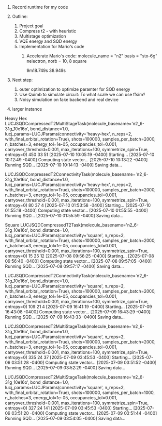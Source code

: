1. Record runtime for my code
2. Outline:
    1. Project goal
    2. Compress t2 - with heuristic
    3. Multistage optimization
    4. VQE energy and SQD energy
    5. Implementation for Mario's code
        1. Accelerate Mario's code:
            molecule_name = "n2"
            basis = "sto-6g"
            nelectron, norb = 10, 8
            square

            9m18.749s
            38.949s
3. Next step:
    1. outer optimization to optimize paramter for SQD energy
    2. Use Quimb to simulate circuit: To what scale we can use ffsim?
    3. Noisy simulation on fake backend and real device

4. larger instance

Heavy Hex
LUCJSQDCompressedT2MultiStageTask(molecule_basename='n2_6-31g_10e16o', bond_distance=1.0, lucj_params=LUCJParams(connectivity='heavy-hex', n_reps=2, with_final_orbital_rotation=True), shots=100000, samples_per_batch=2000, n_batches=3, energy_tol=1e-05, occupancies_tol=0.001, carryover_threshold=0.001, max_iterations=100, symmetrize_spin=True, entropy=0) 
450
33
51
[2025-07-10 10:05:19 -0400] Starting...
[2025-07-10 10:12:49 -0400] Computing state vector...
[2025-07-10 10:13:22 -0400] Running SQD...
[2025-07-10 10:14:13 -0400] Saving data...

LUCJSQDCompressedT2ConnectivityTask(molecule_basename='n2_6-31g_10e16o', bond_distance=1.0, lucj_params=LUCJParams(connectivity='heavy-hex', n_reps=2, with_final_orbital_rotation=True), shots=100000, samples_per_batch=2000, n_batches=3, energy_tol=1e-05, occupancies_tol=0.001, carryover_threshold=0.001, max_iterations=100, symmetrize_spin=True, entropy=0) 
80
37
4
[2025-07-10 01:53:58 -0400] Starting...
[2025-07-10 01:55:18 -0400] Computing state vector...
[2025-07-10 01:55:55 -0400] Running SQD...
[2025-07-10 01:55:59 -0400] Saving data...

Square
LUCJSQDCompressedT2Task(molecule_basename='n2_6-31g_10e16o', bond_distance=1.0, lucj_params=LUCJParams(connectivity='square', n_reps=2, with_final_orbital_rotation=True), shots=100000, samples_per_batch=2000, n_batches=3, energy_tol=1e-05, occupancies_tol=0.001, carryover_threshold=0.001, max_iterations=100, symmetrize_spin=True, entropy=0)
15
25
12
[2025-07-08 09:56:25 -0400] Starting...
[2025-07-08 09:56:40 -0400] Computing state vector...
[2025-07-08 09:57:05 -0400] Running SQD...
[2025-07-08 09:57:17 -0400] Saving data...

LUCJSQDCompressedT2ConnectivityTask(molecule_basename='n2_6-31g_10e16o', bond_distance=1.0, lucj_params=LUCJParams(connectivity='square', n_reps=2, with_final_orbital_rotation=True), shots=100000, samples_per_batch=2000, n_batches=3, energy_tol=1e-05, occupancies_tol=0.001, carryover_threshold=0.001, max_iterations=100, symmetrize_spin=True, entropy=0)
109
21
4
[2025-07-09 16:41:19 -0400] Starting...
[2025-07-09 16:43:08 -0400] Computing state vector...
[2025-07-09 16:43:29 -0400] Running SQD...
[2025-07-09 16:43:33 -0400] Saving data...

LUCJSQDCompressedT2MultiStageTask(molecule_basename='n2_6-31g_10e16o', bond_distance=1.0, lucj_params=LUCJParams(connectivity='square', n_reps=2, with_final_orbital_rotation=True), shots=100000, samples_per_batch=2000, n_batches=3, energy_tol=1e-05, occupancies_tol=0.001, carryover_threshold=0.001, max_iterations=100, symmetrize_spin=True, entropy=0) 
335
24
37
[2025-07-09 03:45:53 -0400] Starting...
[2025-07-09 03:51:28 -0400] Computing state vector...
[2025-07-09 03:51:52 -0400] Running SQD...
[2025-07-09 03:52:29 -0400] Saving data...


LUCJSQDCompressedT2MultiStageTask(molecule_basename='n2_6-31g_10e16o', bond_distance=1.0, lucj_params=LUCJParams(connectivity='square', n_reps=2, with_final_orbital_rotation=True), shots=100000, samples_per_batch=1000, n_batches=3, energy_tol=1e-05, occupancies_tol=0.001, carryover_threshold=0.001, max_iterations=100, symmetrize_spin=True, entropy=0) 
327
24
141
[2025-07-09 03:45:53 -0400] Starting...
[2025-07-09 03:51:20 -0400] Computing state vector...
[2025-07-09 03:51:44 -0400] Running SQD...
[2025-07-09 03:54:05 -0400] Saving data...